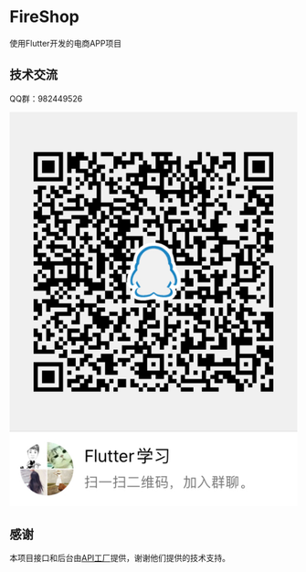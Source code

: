 # FireShop

使用Flutter开发的电商APP项目

## 技术交流
QQ群：982449526

![QQ群：982449526](WechatIMG2.jpeg)

## 感谢

本项目接口和后台由[API工厂](https://www.it120.cc/)提供，谢谢他们提供的技术支持。
